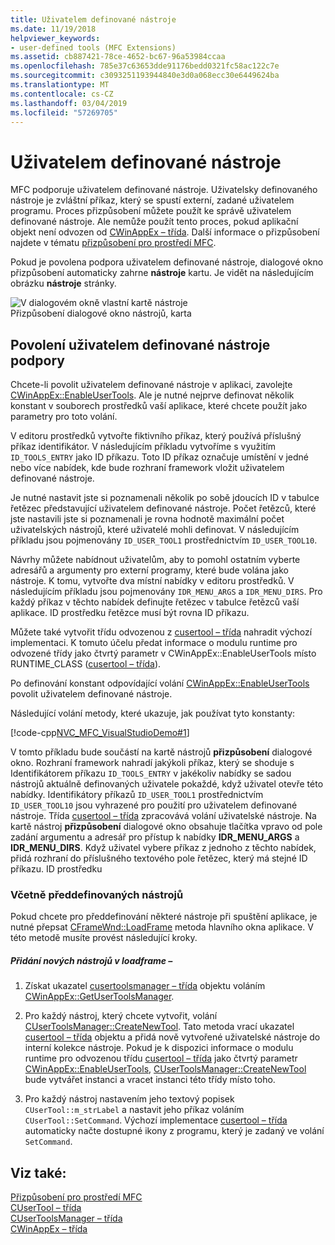 ```yaml
---
title: Uživatelem definované nástroje
ms.date: 11/19/2018
helpviewer_keywords:
- user-defined tools (MFC Extensions)
ms.assetid: cb887421-78ce-4652-bc67-96a53984ccaa
ms.openlocfilehash: 785e37c63653dde91176bedd0321fc58ac122c7e
ms.sourcegitcommit: c3093251193944840e3d0a068ecc30e6449624ba
ms.translationtype: MT
ms.contentlocale: cs-CZ
ms.lasthandoff: 03/04/2019
ms.locfileid: "57269705"
---
```

# <a name="user-defined-tools"></a>Uživatelem definované nástroje

MFC podporuje uživatelem definované nástroje. Uživatelsky definovaného nástroje je zvláštní příkaz, který se spustí externí, zadané uživatelem programu. Proces přizpůsobení můžete použít ke správě uživatelem definované nástroje. Ale nemůže použít tento proces, pokud aplikační objekt není odvozen od [CWinAppEx – třída](../mfc/reference/cwinappex-class.md). Další informace o přizpůsobení najdete v tématu [přizpůsobení pro prostředí MFC](../mfc/customization-for-mfc.md).

Pokud je povolena podpora uživatelem definované nástroje, dialogové okno přizpůsobení automaticky zahrne **nástroje** kartu. Je vidět na následujícím obrázku **nástroje** stránky.

![V dialogovém okně vlastní kartě nástroje](../mfc/media/custdialogboxtoolstab.png "kartu Nástroje v dialogovém okně přizpůsobení") <br/>
Přizpůsobení dialogové okno nástrojů, karta

## <a name="enabling-user-defined-tools-support"></a>Povolení uživatelem definované nástroje podpory

Chcete-li povolit uživatelem definované nástroje v aplikaci, zavolejte [CWinAppEx::EnableUserTools](../mfc/reference/cwinappex-class.md#enableusertools). Ale je nutné nejprve definovat několik konstant v souborech prostředků vaší aplikace, které chcete použít jako parametry pro toto volání.

V editoru prostředků vytvořte fiktivního příkaz, který používá příslušný příkaz identifikátor. V následujícím příkladu vytvoříme s využitím `ID_TOOLS_ENTRY` jako ID příkazu. Toto ID příkaz označuje umístění v jedné nebo více nabídek, kde bude rozhraní framework vložit uživatelem definované nástroje.

Je nutné nastavit jste si poznamenali několik po sobě jdoucích ID v tabulce řetězec představující uživatelem definované nástroje. Počet řetězců, které jste nastavili jste si poznamenali je rovna hodnotě maximální počet uživatelských nástrojů, které uživatelé mohli definovat. V následujícím příkladu jsou pojmenovány `ID_USER_TOOL1` prostřednictvím `ID_USER_TOOL10`.

Návrhy můžete nabídnout uživatelům, aby to pomohl ostatním vyberte adresářů a argumenty pro externí programy, které bude volána jako nástroje. K tomu, vytvořte dva místní nabídky v editoru prostředků. V následujícím příkladu jsou pojmenovány `IDR_MENU_ARGS` a `IDR_MENU_DIRS`. Pro každý příkaz v těchto nabídek definujte řetězec v tabulce řetězců vaší aplikace. ID prostředku řetězce musí být rovna ID příkazu.

Můžete také vytvořit třídu odvozenou z [cusertool – třída](../mfc/reference/cusertool-class.md) nahradit výchozí implementaci. K tomuto účelu předat informace o modulu runtime pro odvozené třídy jako čtvrtý parametr v CWinAppEx::EnableUserTools místo RUNTIME_CLASS ([cusertool – třída](../mfc/reference/cusertool-class.md)).

Po definování konstant odpovídající volání [CWinAppEx::EnableUserTools](../mfc/reference/cwinappex-class.md#enableusertools) povolit uživatelem definované nástroje.

Následující volání metody, které ukazuje, jak používat tyto konstanty:

[!code-cpp[NVC_MFC_VisualStudioDemo#1](../mfc/codesnippet/cpp/user-defined-tools_1.cpp)]

V tomto příkladu bude součástí na kartě nástrojů **přizpůsobení** dialogové okno. Rozhraní framework nahradí jakýkoli příkaz, který se shoduje s Identifikátorem příkazu `ID_TOOLS_ENTRY` v jakékoliv nabídky se sadou nástrojů aktuálně definovaných uživatele pokaždé, když uživatel otevře této nabídky. Identifikátory příkazů `ID_USER_TOOL1` prostřednictvím `ID_USER_TOOL10` jsou vyhrazené pro použití pro uživatelem definované nástroje. Třída [cusertool – třída](../mfc/reference/cusertool-class.md) zpracovává volání uživatelské nástroje. Na kartě nástroj **přizpůsobení** dialogové okno obsahuje tlačítka vpravo od pole zadání argumentu a adresář pro přístup k nabídky **IDR_MENU_ARGS** a **IDR_MENU_DIRS**. Když uživatel vybere příkaz z jednoho z těchto nabídek, přidá rozhraní do příslušného textového pole řetězec, který má stejné ID příkazu. ID prostředku

### <a name="including-predefined-tools"></a>Včetně předdefinovaných nástrojů

Pokud chcete pro předdefinování některé nástroje při spuštění aplikace, je nutné přepsat [CFrameWnd::LoadFrame](../mfc/reference/cframewnd-class.md#loadframe) metoda hlavního okna aplikace. V této metodě musíte provést následující kroky.

##### <a name="to-add-new-tools-in-loadframe"></a>Přidání nových nástrojů v loadframe –

1. Získat ukazatel [cusertoolsmanager – třída](../mfc/reference/cusertoolsmanager-class.md) objektu voláním [CWinAppEx::GetUserToolsManager](../mfc/reference/cwinappex-class.md#getusertoolsmanager).

1. Pro každý nástroj, který chcete vytvořit, volání [CUserToolsManager::CreateNewTool](../mfc/reference/cusertoolsmanager-class.md#createnewtool). Tato metoda vrací ukazatel [cusertool – třída](../mfc/reference/cusertool-class.md) objektu a přidá nově vytvořené uživatelské nástroje do interní kolekce nástroje. Pokud je k dispozici informace o modulu runtime pro odvozenou třídu [cusertool – třída](../mfc/reference/cusertool-class.md) jako čtvrtý parametr [CWinAppEx::EnableUserTools](../mfc/reference/cwinappex-class.md#enableusertools), [CUserToolsManager::CreateNewTool](../mfc/reference/cusertoolsmanager-class.md#createnewtool) bude vytvářet instanci a vracet instanci této třídy místo toho.

1. Pro každý nástroj nastavením jeho textový popisek `CUserTool::m_strLabel` a nastavit jeho příkaz voláním `CUserTool::SetCommand`. Výchozí implementace [cusertool – třída](../mfc/reference/cusertool-class.md) automaticky načte dostupné ikony z programu, který je zadaný ve volání `SetCommand`.

## <a name="see-also"></a>Viz také:

[Přizpůsobení pro prostředí MFC](../mfc/customization-for-mfc.md)<br/>
[CUserTool – třída](../mfc/reference/cusertool-class.md)<br/>
[CUserToolsManager – třída](../mfc/reference/cusertoolsmanager-class.md)<br/>
[CWinAppEx – třída](../mfc/reference/cwinappex-class.md)
